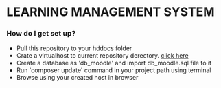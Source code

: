 # LEARNING MANAGEMENT SYSTEM #


### How do I get set up? ###

* Pull this repository to your hddocs folder
* Crate a virtualhost to current repository derectory. [click here](https://www.nicesnippets.com/blog/how-to-create-virtual-host-in-xampp-windows)
* Create a database as 'db_moodle' and import db_moodle.sql file to it
* Run 'composer update' command in your project path using terminal
* Browse using your created host in browser
